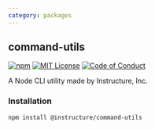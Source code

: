 ```yaml
---
category: packages
---
```


## command-utils

[![npm][npm]][npm-url]
[![MIT License][license-badge]][license]
[![Code of Conduct][coc-badge]][coc]

A Node CLI utility made by Instructure, Inc.

### Installation

```sh
npm install @instructure/command-utils
```

[npm]: https://img.shields.io/npm/v/@instructure/command-utils.svg
[npm-url]: https://npmjs.com/package/@instructure/command-utils
[license-badge]: https://img.shields.io/npm/l/instructure-ui.svg?style=flat-square
[license]: https://github.com/instructure/instructure-ui/blob/master/LICENSE
[coc-badge]: https://img.shields.io/badge/code%20of-conduct-ff69b4.svg?style=flat-square
[coc]: https://github.com/instructure/instructure-ui/blob/master/CODE_OF_CONDUCT.md
